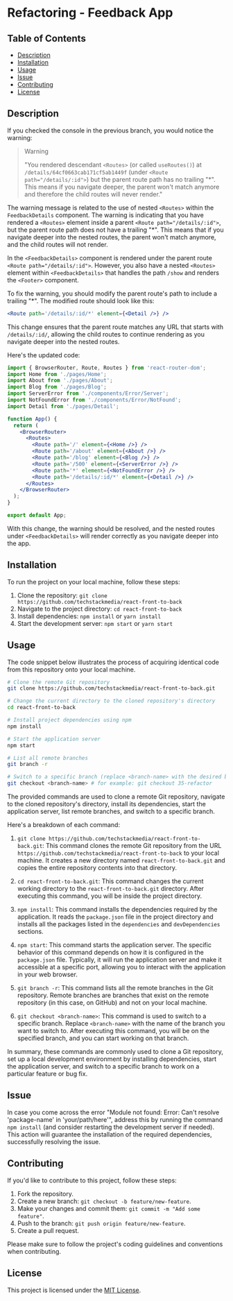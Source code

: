 # Refactoring - Feedback App

## Table of Contents

- [Description](#description)
- [Installation](#installation)
- [Usage](#usage)
- [Issue](#Issue)
- [Contributing](#contributing)
- [License](#license)

## Description

If you checked the console in the previous branch, you would notice the warning:

> Warning
>
> "You rendered descendant `<Routes>` (or called `useRoutes()`) at `/details/64cf0663cab171cf5ab1449f` (under `<Route path="/details/:id">`) but the parent route path has no trailing "*". This means if you navigate deeper, the parent won't match anymore and therefore the child routes will never render."

The warning message is related to the use of nested `<Routes>` within the `FeedbackDetails` component. The warning is indicating that you have rendered a `<Routes>` element inside a parent `<Route path="/details/:id">`, but the parent route path does not have a trailing "*". This means that if you navigate deeper into the nested routes, the parent won't match anymore, and the child routes will not render.

In the `<FeedbackDetails>` component is rendered under the parent route `<Route path="/details/:id">`. However, you also have a nested `<Routes>` element within `<FeedbackDetails>` that handles the path `/show` and renders the `<Footer>` component.

To fix the warning, you should modify the parent route's path to include a trailing "*". The modified route should look like this:

```jsx
<Route path='/details/:id/*' element={<Detail />} />
```

This change ensures that the parent route matches any URL that starts with `/details/:id/`, allowing the child routes to continue rendering as you navigate deeper into the nested routes.

Here's the updated code:

```jsx
import { BrowserRouter, Route, Routes } from 'react-router-dom';
import Home from './pages/Home';
import About from './pages/About';
import Blog from './pages/Blog';
import ServerError from './components/Error/Server';
import NotFoundError from './components/Error/NotFound';
import Detail from './pages/Detail';

function App() {
  return (
    <BrowserRouter>
      <Routes>
        <Route path='/' element={<Home />} />
        <Route path='/about' element={<About />} />
        <Route path='/blog' element={<Blog />} />
        <Route path='/500' element={<ServerError />} />
        <Route path='*' element={<NotFoundError />} />
        <Route path='/details/:id/*' element={<Detail />} />
      </Routes>
    </BrowserRouter>
  );
}

export default App;
```

With this change, the warning should be resolved, and the nested routes under `<FeedbackDetails>` will render correctly as you navigate deeper into the app.

## Installation

To run the project on your local machine, follow these steps:

1. Clone the repository: `git clone https://github.com/techstackmedia/react-front-to-back`
2. Navigate to the project directory: `cd react-front-to-back`
3. Install dependencies: `npm install` or `yarn install`
4. Start the development server: `npm start` or `yarn start`

## Usage

The code snippet below illustrates the process of acquiring identical code from this repository onto your local machine.

```bash
# Clone the remote Git repository
git clone https://github.com/techstackmedia/react-front-to-back.git

# Change the current directory to the cloned repository's directory
cd react-front-to-back

# Install project dependencies using npm
npm install

# Start the application server
npm start

# List all remote branches
git branch -r

# Switch to a specific branch (replace <branch-name> with the desired branch name)
git checkout <branch-name> # for example: git checkout 35-refactor
```

The provided commands are used to clone a remote Git repository, navigate to the cloned repository's directory, install its dependencies, start the application server, list remote branches, and switch to a specific branch.

Here's a breakdown of each command:

1. `git clone https://github.com/techstackmedia/react-front-to-back.git`: This command clones the remote Git repository from the URL `https://github.com/techstackmedia/react-front-to-back` to your local machine. It creates a new directory named `react-front-to-back.git` and copies the entire repository contents into that directory.

2. `cd react-front-to-back.git`: This command changes the current working directory to the `react-front-to-back.git` directory. After executing this command, you will be inside the project directory.

3. `npm install`: This command installs the dependencies required by the application. It reads the `package.json` file in the project directory and installs all the packages listed in the `dependencies` and `devDependencies` sections.

4. `npm start`: This command starts the application server. The specific behavior of this command depends on how it is configured in the `package.json` file. Typically, it will run the application server and make it accessible at a specific port, allowing you to interact with the application in your web browser.

5. `git branch -r`: This command lists all the remote branches in the Git repository. Remote branches are branches that exist on the remote repository (in this case, on GitHub) and not on your local machine.

6. `git checkout <branch-name>`: This command is used to switch to a specific branch. Replace `<branch-name>` with the name of the branch you want to switch to. After executing this command, you will be on the specified branch, and you can start working on that branch.

In summary, these commands are commonly used to clone a Git repository, set up a local development environment by installing dependencies, start the application server, and switch to a specific branch to work on a particular feature or bug fix.

## Issue

In case you come across the error "Module not found: Error: Can't resolve 'package-name' in 'your/path/here'", address this by running the command `npm install` (and consider restarting the development server if needed). This action will guarantee the installation of the required dependencies, successfully resolving the issue.

## Contributing

If you'd like to contribute to this project, follow these steps:

1. Fork the repository.
2. Create a new branch: `git checkout -b feature/new-feature`.
3. Make your changes and commit them: `git commit -m "Add some feature"`.
4. Push to the branch: `git push origin feature/new-feature`.
5. Create a pull request.

Please make sure to follow the project's coding guidelines and conventions when contributing.

## License

This project is licensed under the [MIT License](https://opensource.org/licenses/MIT).

